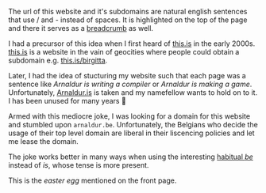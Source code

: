 The url of this website and it's subdomains are natural english sentences that use / and - instead of spaces.
It is highlighted on the top of the page and there it serves as a [breadcrumb](https://en.wikipedia.org/wiki/Breadcrumb_navigation) as well.

I had a precursor of this idea when I first heard of [this.is](https://this.is) in the early 2000s.
[this.is](https://this.is) is a website in the vain of geocities where people could obtain a subdomain e.g. [this.is/birgitta](https://this.is/birgitta).

Later, I had the idea of stucturing my website such that each page was a sentence like _Arnaldur is writing a compiler_ or _Arnaldur is making a game_.
Unfortunately, [Arnaldur.is](https://arnaldur.is) is taken and my namefellow wants to hold on to it.
I has been unused for many years 🥲

Armed with this mediocre joke, I was looking for a domain for this website and stumbled upon `arnaldur.be`.
Unfortunately, the Belgians who decide the usage of their top level domain are liberal in their liscencing policies and let me lease the domain.

The joke works better in many ways when using the interesting [habitual _be_](https://en.wikipedia.org/wiki/Habitual_be) instead of _is_, whose tense is more present.

This is the *easter egg* mentioned on the front page.
